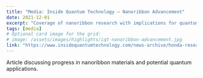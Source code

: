 ```yaml
---
title: "Media: Inside Quantum Technology — Nanoribbon Advancement"
date: 2021-12-01
excerpt: "Coverage of nanoribbon research with implications for quantum technologies."
tags: [media]
# Optional card image for the grid:
# image: /assets/images/highlights/iqt-nanoribbon-advancement.jpg
link: "https://www.insidequantumtechnology.com/news-archive/honda-research-institute-claims-nanoribbon-advancement-with-quantum-implications/"
---
```


Article discussing progress in nanoribbon materials and potential quantum applications.
